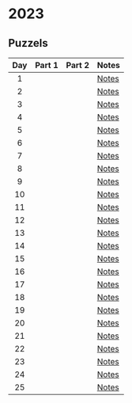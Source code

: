 # 2023

## Puzzels

| **Day** | **Part 1** | **Part 2** | **Notes** |
| :--: | :--: | :--: | :-- |
| 1 | | | [Notes](./day1.md) |
| 2 | | | [Notes](./day2.md) |
| 3 | | | [Notes](./day3.md) |
| 4 | | | [Notes](./day4.md) |
| 5 | | | [Notes](./day5.md) |
| 6 | | | [Notes](./day6.md) |
| 7 | | | [Notes](./day7.md) |
| 8 | | | [Notes](./day8.md) |
| 9 | | | [Notes](./day9.md) |
| 10 | | | [Notes](./day10.md) |
| 11 | | | [Notes](./day11.md) |
| 12 | | | [Notes](./day12.md) |
| 13 | | | [Notes](./day13.md) |
| 14 | | | [Notes](./day14.md) |
| 15 | | | [Notes](./day15.md) |
| 16 | | | [Notes](./day16.md) |
| 17 | | | [Notes](./day17.md) |
| 18 | | | [Notes](./day18.md) |
| 19 | | | [Notes](./day19.md) |
| 20 | | | [Notes](./day20.md) |
| 21 | | | [Notes](./day21.md) |
| 22 | | | [Notes](./day22.md) |
| 23 | | | [Notes](./day23.md) |
| 24 | | | [Notes](./day24.md) |
| 25 | | | [Notes](./day25.md) |
